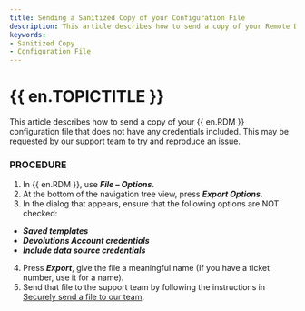 ```yaml
---
title: Sending a Sanitized Copy of your Configuration File
description: This article describes how to send a copy of your Remote Desktop Manager configuration file that does not have any credentials included.
keywords:
- Sanitized Copy
- Configuration File
---
```

# {{ en.TOPICTITLE }} 
This article describes how to send a copy of your {{ en.RDM }} configuration file that does not have any credentials included. This may be requested by our support team to try and reproduce an issue. 
### PROCEDURE 
1. In {{ en.RDM }}, use ***File – Options***. 
1. At the bottom of the navigation tree view, press ***Export Options***. 
1. In the dialog that appears, ensure that the following options are NOT checked: 
  * ***Saved templates*** 
  * ***Devolutions Account credentials*** 
  * ***Include data source credentials*** 
4. Press ***Export***, give the file a meaningful name (If you have a ticket number, use it for a name). 
5. Send that file to the support team by following the instructions in [Securely send a file to our team](https://docs.devolutions.com/kb/devolutions-customer-success/securely-send-file/). 

